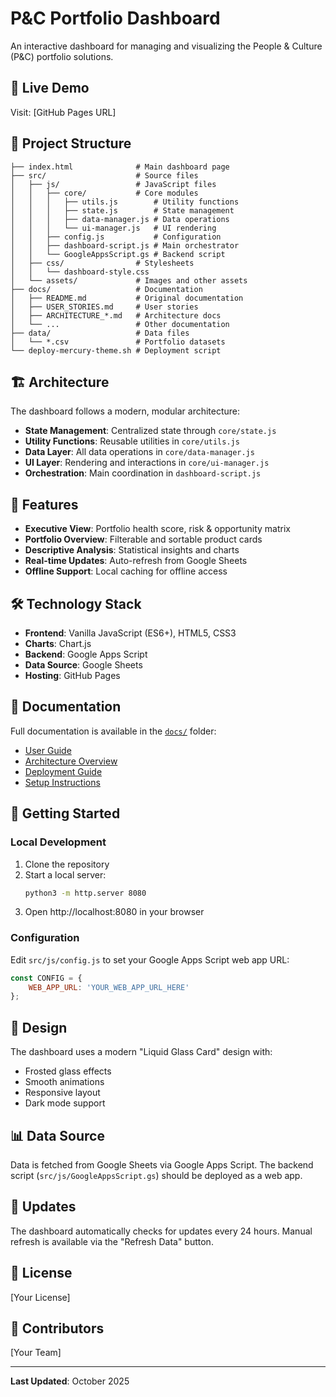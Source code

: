 # P&C Portfolio Dashboard

An interactive dashboard for managing and visualizing the People & Culture (P&C) portfolio solutions.

## 🚀 Live Demo

Visit: [GitHub Pages URL]

## 📁 Project Structure

```
├── index.html              # Main dashboard page
├── src/                    # Source files
│   ├── js/                 # JavaScript files
│   │   ├── core/           # Core modules
│   │   │   ├── utils.js        # Utility functions
│   │   │   ├── state.js        # State management
│   │   │   ├── data-manager.js # Data operations
│   │   │   └── ui-manager.js   # UI rendering
│   │   ├── config.js           # Configuration
│   │   ├── dashboard-script.js # Main orchestrator
│   │   └── GoogleAppsScript.gs # Backend script
│   ├── css/                # Stylesheets
│   │   └── dashboard-style.css
│   └── assets/             # Images and other assets
├── docs/                   # Documentation
│   ├── README.md           # Original documentation
│   ├── USER_STORIES.md     # User stories
│   ├── ARCHITECTURE_*.md   # Architecture docs
│   └── ...                 # Other documentation
├── data/                   # Data files
│   └── *.csv               # Portfolio datasets
└── deploy-mercury-theme.sh # Deployment script
```

## 🏗️ Architecture

The dashboard follows a modern, modular architecture:

- **State Management**: Centralized state through `core/state.js`
- **Utility Functions**: Reusable utilities in `core/utils.js`
- **Data Layer**: All data operations in `core/data-manager.js`
- **UI Layer**: Rendering and interactions in `core/ui-manager.js`
- **Orchestration**: Main coordination in `dashboard-script.js`

## 🎯 Features

- **Executive View**: Portfolio health score, risk & opportunity matrix
- **Portfolio Overview**: Filterable and sortable product cards
- **Descriptive Analysis**: Statistical insights and charts
- **Real-time Updates**: Auto-refresh from Google Sheets
- **Offline Support**: Local caching for offline access

## 🛠️ Technology Stack

- **Frontend**: Vanilla JavaScript (ES6+), HTML5, CSS3
- **Charts**: Chart.js
- **Backend**: Google Apps Script
- **Data Source**: Google Sheets
- **Hosting**: GitHub Pages

## 📖 Documentation

Full documentation is available in the [`docs/`](./docs/) folder:

- [User Guide](./docs/USER_GUIDE_TABS.md)
- [Architecture Overview](./docs/ARCHITECTURE_REFACTOR_COMPLETE.md)
- [Deployment Guide](./docs/DEPLOYMENT_GUIDE.md)
- [Setup Instructions](./docs/SETUP_COMPLETE.md)

## 🚦 Getting Started

### Local Development

1. Clone the repository
2. Start a local server:
   ```bash
   python3 -m http.server 8080
   ```
3. Open http://localhost:8080 in your browser

### Configuration

Edit `src/js/config.js` to set your Google Apps Script web app URL:

```javascript
const CONFIG = {
    WEB_APP_URL: 'YOUR_WEB_APP_URL_HERE'
};
```

## 🎨 Design

The dashboard uses a modern "Liquid Glass Card" design with:
- Frosted glass effects
- Smooth animations
- Responsive layout
- Dark mode support

## 📊 Data Source

Data is fetched from Google Sheets via Google Apps Script. The backend script (`src/js/GoogleAppsScript.gs`) should be deployed as a web app.

## 🔄 Updates

The dashboard automatically checks for updates every 24 hours. Manual refresh is available via the "Refresh Data" button.

## 📝 License

[Your License]

## 👥 Contributors

[Your Team]

---

**Last Updated**: October 2025
